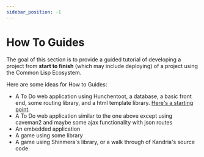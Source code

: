 ```yaml
---
sidebar_position: -1
---
```


# How To Guides

The goal of this section is to provide a guided tutorial of developing a project from **start to finish** (which may include deploying) of a project using the Common Lisp Ecosystem.

Here are some ideas for How to Guides:

- A To Do web application using Hunchentoot, a database, a basic front end, some routing library, and a html template library. [Here's a starting point](/docs/howto/webdev-hunchentoot/).
- A To Do web application similar to the one above except using caveman2 and maybe some ajax functionality with json routes
- An embedded application
- A game using some library
- A game using Shinmera's library, or a walk through of Kandria's source code
